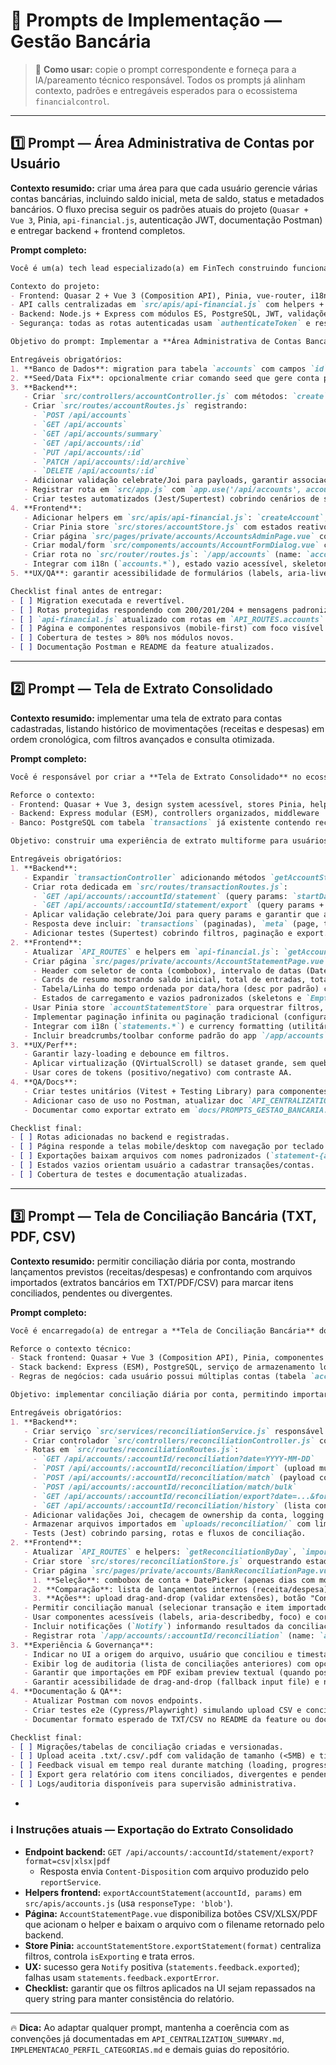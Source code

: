 # 🧠 Prompts de Implementação — Gestão Bancária

> 📌 **Como usar:** copie o prompt correspondente e forneça para a IA/pareamento técnico responsável. Todos os prompts já alinham contexto, padrões e entregáveis esperados para o ecossistema `financialcontrol`.

---

## 1️⃣ Prompt — Área Administrativa de Contas por Usuário

**Contexto resumido:** criar uma área para que cada usuário gerencie várias contas bancárias, incluindo saldo inicial, meta de saldo, status e metadados bancários. O fluxo precisa seguir os padrões atuais do projeto (`Quasar + Vue 3`, Pinia, `api-financial.js`, autenticação JWT, documentação Postman) e entregar backend + frontend completos.

**Prompt completo:**

```markdown
Você é um(a) tech lead especializado(a) em FinTech construindo funcionalidades no projeto Financial Control.

Contexto do projeto:
- Frontend: Quasar 2 + Vue 3 (Composition API), Pinia, vue-router, i18n em `src/i18n`, estilização com design tokens e componentes acessíveis.
- API calls centralizadas em `src/apis/api-financial.js` com helpers + `apiUtils.js` para tratamento de erros.
- Backend: Node.js + Express com módulos ES, PostgreSQL, JWT, validações celebrate/Joi, logging estruturado, limitação de rate (`apiLimiter`).
- Segurança: todas as rotas autenticadas usam `authenticateToken` e responses padronizadas `{ success, data, message }`.

Objetivo do prompt: Implementar a **Área Administrativa de Contas Bancárias por usuário** (CRUD completo + visão de listagem e detalhes).

Entregáveis obrigatórios:
1. **Banco de Dados**: migration para tabela `accounts` com campos `id`, `user_id (FK users)`, `name`, `bank_name`, `bank_code`, `branch`, `account_number`, `account_type` (enum: checking, savings, investment, digital), `currency` (default "BRL"), `opening_balance`, `current_balance`, `credit_limit`, `status` (active, archived), `icon`, `color`, `notes`, timestamps. Garantir unique `(user_id, name)` e triggers para atualizar `updated_at`.
2. **Seed/Data Fix**: opcionalmente criar comando seed que gere conta padrão "Conta Principal" para usuários novos.
3. **Backend**:
   - Criar `src/controllers/accountController.js` com métodos: `create`, `list`, `getById`, `update`, `archive`, `delete`, `getSummary` (agregados por usuário).
   - Criar `src/routes/accountRoutes.js` registrando:
     - `POST /api/accounts`
     - `GET /api/accounts`
     - `GET /api/accounts/summary`
     - `GET /api/accounts/:id`
     - `PUT /api/accounts/:id`
     - `PATCH /api/accounts/:id/archive`
     - `DELETE /api/accounts/:id`
   - Adicionar validação celebrate/Joi para payloads, garantir associação ao `req.user.id` e logs.
   - Registrar rota em `src/app.js` com `app.use('/api/accounts', accountRoutes);` e atualizar documentação Postman (`docs/financial-control.postman_collection.json`).
   - Criar testes automatizados (Jest/Supertest) cobrindo cenários de sucesso, validação, autorização e erros 404.
4. **Frontend**:
   - Adicionar helpers em `src/apis/api-financial.js`: `createAccount`, `getAccounts`, `getAccountById`, `updateAccount`, `archiveAccount`, `deleteAccount`, `getAccountSummary` seguindo padrão existente (uso de `API_ROUTES.accounts`).
   - Criar Pinia store `src/stores/accountStore.js` com estados reativos, loading/error pattern e uso de helpers acima.
   - Criar página `src/pages/private/accounts/AccountsAdminPage.vue` com layout responsivo, tabela ordenável, filtros por status, cards de resumo, botão CTA "Nova conta" e acessibilidade WCAG AA.
   - Criar modal/form `src/components/accounts/AccountFormDialog.vue` com validações (Quasar rules + `currency-input`), seleção de tipo de conta, cor e ícone (reutilizar design system), campo de saldo inicial com formatação monetária e conversão para número.
   - Criar rota no `src/router/routes.js`: `/app/accounts` (name: `accounts-admin`) protegida por guard de autenticação.
   - Integrar com i18n (`accounts.*`), estado vazio acessível, skeleton loaders e notificações padronizadas (`Notify.create`).
5. **UX/QA**: garantir acessibilidade de formulários (labels, aria-live em mensagens), confirmar contraste com tokens, adicionar testes unitários (Vitest) para store e componentes críticos, story/quasar-play se aplicável.

Checklist final antes de entregar:
- [ ] Migration executada e revertível.
- [ ] Rotas protegidas respondendo com 200/201/204 + mensagens padronizadas.
- [ ] `api-financial.js` atualizado com rotas em `API_ROUTES.accounts`.
- [ ] Página e componentes responsivos (mobile-first) com foco visível.
- [ ] Cobertura de testes > 80% nos módulos novos.
- [ ] Documentação Postman e README da feature atualizados.
```

---

## 2️⃣ Prompt — Tela de Extrato Consolidado

**Contexto resumido:** implementar uma tela de extrato para contas cadastradas, listando histórico de movimentações (receitas e despesas) em ordem cronológica, com filtros avançados e consulta otimizada.

**Prompt completo:**

```markdown
Você é responsável por criar a **Tela de Extrato Consolidado** no ecossistema Financial Control.

Reforce o contexto:
- Frontend: Quasar + Vue 3, design system acessível, stores Pinia, helpers centralizados em `api-financial.js`.
- Backend: Express modular (ESM), controllers organizados, middleware `authenticateToken`, limitação `apiLimiter`, respostas padronizadas.
- Banco: PostgreSQL com tabela `transactions` já existente contendo receitas/despesas vinculadas a usuários e categorias.

Objetivo: construir uma experiência de extrato multiforme para usuários autenticados consultarem o histórico de transações por conta, com filtros ricos e métricas de balanço em tempo real.

Entregáveis obrigatórios:
1. **Backend**:
   - Expandir `transactionController` adicionando métodos `getAccountStatement` e `exportAccountStatement`.
   - Criar rota dedicada em `src/routes/transactionRoutes.js`:
     - `GET /api/accounts/:accountId/statement` (query params: `startDate`, `endDate`, `type`, `category`, `search`, `page`, `pageSize`, `sort=asc|desc`).
     - `GET /api/accounts/:accountId/statement/export` (query params + `format=pdf|csv|xlsx` — reutilizar utilitário de exportação se já existir ou criar serviço dedicado em `src/services/reportService.js`).
   - Aplicar validação celebrate/Joi para query params e garantir que a conta pertence ao usuário (`JOIN accounts ON accounts.user_id = req.user.id`).
   - Resposta deve incluir: `transactions` (paginadas), `meta` (page, total, pageSize), `summary` (openingBalance, inflows, outflows, closingBalance).
   - Adicionar testes (Supertest) cobrindo filtros, paginação e export.
2. **Frontend**:
   - Atualizar `API_ROUTES` e helpers em `api-financial.js`: `getAccountStatement(accountId, params)` e `exportAccountStatement(accountId, params)` que acionam download via `responseType: 'blob'` quando export.
   - Criar página `src/pages/private/accounts/AccountStatementPage.vue` com estrutura:
     - Header com seletor de conta (combobox), intervalo de datas (DateRangePicker), filtros de tipo (income/expense), categorias (usar store/endpoint `getCategoriesByType`), busca textual e ações de export (PDF/CSV/XLSX).
     - Cards de resumo mostrando saldo inicial, total de entradas, total de saídas, saldo atual.
     - Tabela/Linha do tempo ordenada por data/hora (desc por padrão) com colunas: data/hora, descrição, categoria, rótulo de tipo, valor formatado (positivo/negativo), saldo acumulado.
     - Estados de carregamento e vazios padronizados (skeletons e `EmptyState`).
   - Usar Pinia store `accountStatementStore` para orquestrar filtros, paginação e caching local (mantendo estado ao navegar).
   - Implementar paginação infinita ou paginação tradicional (configurável) mantendo acessibilidade (ARIA nos botões de paginação).
   - Integrar com i18n (`statements.*`) e currency formatting (utilitário `formatCurrency`).
   - Incluir breadcrumbs/toolbar conforme padrão do app `/app/accounts` → `/app/accounts/:id/statement`.
3. **UX/Perf**:
   - Garantir lazy-loading e debounce em filtros.
   - Aplicar virtualização (QVirtualScroll) se dataset grande, sem quebrar acessibilidade.
   - Usar cores de tokens (positivo/negativo) com contraste AA.
4. **QA/Docs**:
   - Criar testes unitários (Vitest + Testing Library) para componentes de filtro e resumo.
   - Adicionar caso de uso no Postman, atualizar doc `API_CENTRALIZATION_SUMMARY.md` se necessário.
   - Documentar como exportar extrato em `docs/PROMPTS_GESTAO_BANCARIA.md` (este arquivo) e anexar screenshots/wireframes se disponíveis.

Checklist final:
- [ ] Rotas adicionadas no backend e registradas.
- [ ] Página responde a telas mobile/desktop com navegação por teclado.
- [ ] Exportações baixam arquivos com nomes padronizados (`statement-{account}-{YYYY-MM-DD}.pdf`).
- [ ] Estados vazios orientam usuário a cadastrar transações/contas.
- [ ] Cobertura de testes e documentação atualizadas.
```

---

## 3️⃣ Prompt — Tela de Conciliação Bancária (TXT, PDF, CSV)

**Contexto resumido:** permitir conciliação diária por conta, mostrando lançamentos previstos (receitas/despesas) e confrontando com arquivos importados (extratos bancários em TXT/PDF/CSV) para marcar itens conciliados, pendentes ou divergentes.

**Prompt completo:**

```markdown
Você é encarregado(a) de entregar a **Tela de Conciliação Bancária** do Financial Control, garantindo fluxo ponta-a-ponta (backend + frontend) com importação de arquivos e matching manual/automático.

Reforce o contexto técnico:
- Stack frontend: Quasar + Vue 3 (Composition API), Pinia, componentes reutilizáveis do design system, axios centralizado.
- Stack backend: Express (ESM), PostgreSQL, serviço de armazenamento local `uploads/`, middlewares existentes (`authenticateToken`, `apiLimiter`, `multer` para upload).
- Regras de negócios: cada usuário possui múltiplas contas (tabela `accounts`) e transações (`transactions`) ligadas por `account_id`.

Objetivo: implementar conciliação diária por conta, permitindo importar extratos em **TXT, PDF, CSV**, classificar entradas/saídas e conciliar com as transações cadastradas, gerando relatórios.

Entregáveis obrigatórios:
1. **Backend**:
   - Criar serviço `src/services/reconciliationService.js` responsável por parsing de arquivos (CSV via `csv-parse`, TXT com regex estruturada, PDF via lib apropriada como `pdf-parse`), matching heurístico (data aproximada ±1 dia, valor igual, descrição similar), e armazenamento de resultados.
   - Criar controlador `src/controllers/reconciliationController.js` com métodos: `listByDay`, `upload`, `match`, `bulkMatch`, `export`, `getHistory`.
   - Rotas em `src/routes/reconciliationRoutes.js`:
     - `GET /api/accounts/:accountId/reconciliation?date=YYYY-MM-DD`
     - `POST /api/accounts/:accountId/reconciliation/import` (upload multipart — aceitar `.txt`, `.csv`, `.pdf`)
     - `POST /api/accounts/:accountId/reconciliation/match` (payload com ids de transações internas vs itens importados)
     - `POST /api/accounts/:accountId/reconciliation/match/bulk`
     - `GET /api/accounts/:accountId/reconciliation/export?date=...&format=pdf|csv`
     - `GET /api/accounts/:accountId/reconciliation/history` (lista conciliações anteriores)
   - Adicionar validações Joi, checagem de ownership da conta, logging estruturado e tratamento de erros consistente (`handleServiceError`).
   - Armazenar arquivos importados em `uploads/reconciliation/` com limpeza agendada (cron ou job manual) e manter metadados da importação em tabela `account_reconciliations` (`id`, `account_id`, `reference_date`, `status`, `import_source`, `created_at`). Criar tabela auxiliar `account_reconciliation_items` para itens importados.
   - Tests (Jest) cobrindo parsing, rotas e fluxos de conciliação.
2. **Frontend**:
   - Atualizar `API_ROUTES` e helpers: `getReconciliationByDay`, `importReconciliationFile`, `matchReconciliationItems`, `matchReconciliationItemsBulk`, `exportReconciliation`, `getReconciliationHistory`.
   - Criar store `src/stores/reconciliationStore.js` orquestrando estado da conta selecionada, data, resultados importados, erros e status de conciliação.
   - Criar página `src/pages/private/accounts/BankReconciliationPage.vue` dividida em três áreas:
     1. **Seleção**: combobox de conta + DatePicker (apenas dias com movimento) + indicadores de status.
     2. **Comparação**: lista de lançamentos internos (receita/despesa) vs itens importados, com agrupamento por tipo, badges de status (conciliado, pendente, divergente), filtros por valor e categoria.
     3. **Ações**: upload drag-and-drop (validar extensões), botão "Conciliar selecionados", botão "Gerar relatório" (PDF/CSV), timeline de conciliações anteriores.
   - Permitir conciliação manual (selecionar transação e item importado) e automatizada (matching sugerido com base em heurística).
   - Usar componentes acessíveis (labels, aria-describedby, foco) e cores com contraste AA (`positive`, `negative`, `warning`).
   - Incluir notificações (`Notify`) informando resultados da conciliação, erros de parsing e resumo final (qtd conciliados vs pendentes).
   - Registrar rota `/app/accounts/:accountId/reconciliation` (name: `accounts-reconciliation`) no router protegido.
3. **Experiência & Governança**:
   - Indicar no UI a origem do arquivo, usuário que conciliou e timestamp.
   - Exibir log de auditoria (lista de conciliações anteriores) com opção de baixar arquivo importado.
   - Garantir que importações em PDF exibam preview textual (quando possível) e fallback de download.
   - Garantir acessibilidade de drag-and-drop (fallback input file) e navegação por teclado.
4. **Documentação & QA**:
   - Atualizar Postman com novos endpoints.
   - Criar testes e2e (Cypress/Playwright) simulando upload CSV e conciliação.
   - Documentar formato esperado de TXT/CSV no README da feature ou doc existente.

Checklist final:
- [ ] Migrações/tabelas de conciliação criadas e versionadas.
- [ ] Upload aceita .txt/.csv/.pdf com validação de tamanho (<5MB) e tipo MIME.
- [ ] Feedback visual em tempo real durante matching (loading, progresso, estados).
- [ ] Export gera relatório com itens conciliados, divergentes e pendentes.
- [ ] Logs/auditoria disponíveis para supervisão administrativa.
```

-
### ℹ️ Instruções atuais — Exportação do Extrato Consolidado

- **Endpoint backend:** `GET /api/accounts/:accountId/statement/export?format=csv|xlsx|pdf`
  - Resposta envia `Content-Disposition` com arquivo produzido pelo `reportService`.
- **Helpers frontend:** `exportAccountStatement(accountId, params)` em `src/apis/accounts.js` (usa `responseType: 'blob'`).
- **Página:** `AccountStatementPage.vue` disponibiliza botões CSV/XLSX/PDF que acionam o helper e baixam o arquivo com o filename retornado pelo backend.
- **Store Pinia:** `accountStatementStore.exportStatement(format)` centraliza filtros, controla `isExporting` e trata erros.
- **UX:** sucesso gera `Notify` positiva (`statements.feedback.exported`); falhas usam `statements.feedback.exportError`.
- **Checklist:** garantir que os filtros aplicados na UI sejam repassados na query string para manter consistência do relatório.

---

🔥 **Dica:** Ao adaptar qualquer prompt, mantenha a coerência com as convenções já documentadas em `API_CENTRALIZATION_SUMMARY.md`, `IMPLEMENTACAO_PERFIL_CATEGORIAS.md` e demais guias do repositório.
